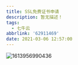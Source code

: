 ```yaml
---
title: SSL免费证书申请
description: 暂无描述！
tags:
  - 七牛云
abbrlink: '62911469'
date: 2021-03-06 12:57:00
---
```




![1613956990436](http://blog.cdn.ionluo.cn/blog/1613956990436.png)

